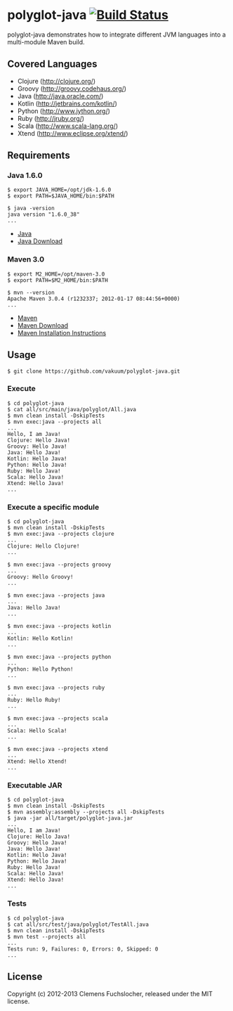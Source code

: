 # polyglot-java [![Build Status](https://api.travis-ci.org/vakuum/polyglot-java.png?branch=master)](http://travis-ci.org/vakuum/polyglot-java)

polyglot-java demonstrates how to integrate different JVM languages into a multi-module Maven build.

## Covered Languages

* Clojure (http://clojure.org/)
* Groovy (http://groovy.codehaus.org/)
* Java (http://java.oracle.com/)
* Kotlin (http://jetbrains.com/kotlin/)
* Python (http://www.jython.org/)
* Ruby (http://jruby.org/)
* Scala (http://www.scala-lang.org/)
* Xtend (http://www.eclipse.org/xtend/)

## Requirements

### Java 1.6.0

	$ export JAVA_HOME=/opt/jdk-1.6.0
	$ export PATH=$JAVA_HOME/bin:$PATH

	$ java -version
	java version "1.6.0_38"
	...

* [Java](http://www.oracle.com/technetwork/java/)
* [Java Download](http://www.oracle.com/technetwork/java/javase/downloads/)

### Maven 3.0

	$ export M2_HOME=/opt/maven-3.0
	$ export PATH=$M2_HOME/bin:$PATH

	$ mvn --version
	Apache Maven 3.0.4 (r1232337; 2012-01-17 08:44:56+0000)
	...

* [Maven](https://maven.apache.org/)
* [Maven Download](https://maven.apache.org/download.cgi)
* [Maven Installation Instructions](https://maven.apache.org/download.cgi#Installation_Instructions)

## Usage

	$ git clone https://github.com/vakuum/polyglot-java.git

### Execute

	$ cd polyglot-java
	$ cat all/src/main/java/polyglot/All.java
	$ mvn clean install -DskipTests
	$ mvn exec:java --projects all
	...
	Hello, I am Java!
	Clojure: Hello Java!
	Groovy: Hello Java!
	Java: Hello Java!
	Kotlin: Hello Java!
	Python: Hello Java!
	Ruby: Hello Java!
	Scala: Hello Java!
	Xtend: Hello Java!
	...

### Execute a specific module

	$ cd polyglot-java
	$ mvn clean install -DskipTests
	$ mvn exec:java --projects clojure
	...
	Clojure: Hello Clojure!
	...

	$ mvn exec:java --projects groovy
	...
	Groovy: Hello Groovy!
	...

	$ mvn exec:java --projects java
	...
	Java: Hello Java!
	...

	$ mvn exec:java --projects kotlin
	...
	Kotlin: Hello Kotlin!
	...

	$ mvn exec:java --projects python
	...
	Python: Hello Python!
	...

	$ mvn exec:java --projects ruby
	...
	Ruby: Hello Ruby!
	...

	$ mvn exec:java --projects scala
	...
	Scala: Hello Scala!
	...

	$ mvn exec:java --projects xtend
	...
	Xtend: Hello Xtend!
	...

### Executable JAR

	$ cd polyglot-java
	$ mvn clean install -DskipTests
	$ mvn assembly:assembly --projects all -DskipTests
	$ java -jar all/target/polyglot-java.jar
	...
	Hello, I am Java!
	Clojure: Hello Java!
	Groovy: Hello Java!
	Java: Hello Java!
	Kotlin: Hello Java!
	Python: Hello Java!
	Ruby: Hello Java!
	Scala: Hello Java!
	Xtend: Hello Java!
	...

### Tests

	$ cd polyglot-java
	$ cat all/src/test/java/polyglot/TestAll.java
	$ mvn clean install -DskipTests
	$ mvn test --projects all
	...
	Tests run: 9, Failures: 0, Errors: 0, Skipped: 0
	...

## License

Copyright (c) 2012-2013 Clemens Fuchslocher, released under the MIT license.
